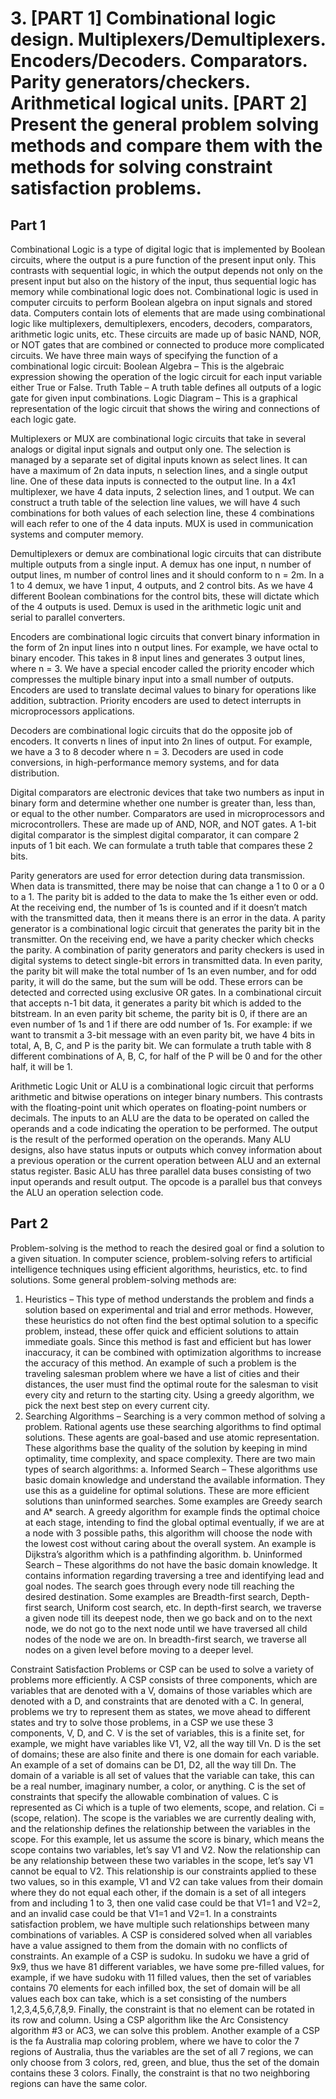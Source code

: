 # 3. [PART 1] Combinational logic design. Multiplexers/Demultiplexers. Encoders/Decoders. Comparators. Parity generators/checkers. Arithmetical logical units. [PART 2] Present the general problem solving methods and compare them with the methods for solving constraint satisfaction problems.

## Part 1

Combinational Logic is a type of digital logic that is implemented by Boolean circuits, where the output is a pure function of the present input only. This contrasts with sequential logic, in which the output depends not only on the present input but also on the history of the input, thus sequential logic has memory while combinational logic does not. Combinational logic is used in computer circuits to perform Boolean algebra on input signals and stored data. Computers contain lots of elements that are made using combinational logic like multiplexers, demultiplexers, encoders, decoders, comparators, arithmetic logic units, etc. These circuits are made up of basic NAND, NOR, or NOT gates that are combined or connected to produce more complicated circuits. We have three main ways of specifying the function of a combinational logic circuit:
Boolean Algebra – This is the algebraic expression showing the operation of the logic circuit for each input variable either True or False.
Truth Table – A truth table defines all outputs of a logic gate for given input combinations.
Logic Diagram – This is a graphical representation of the logic circuit that shows the wiring and connections of each logic gate.

Multiplexers or MUX are combinational logic circuits that take in several analogs or digital input signals and output only one. The selection is managed by a separate set of digital inputs known as select lines. It can have a maximum of 2n data inputs, n selection lines, and a single output line. One of these data inputs is connected to the output line. In a 4x1 multiplexer, we have 4 data inputs, 2 selection lines, and 1 output. We can construct a truth table of the selection line values, we will have 4 such combinations for both values of each selection line, these 4 combinations will each refer to one of the 4 data inputs. MUX is used in communication systems and computer memory.

Demultiplexers or demux are combinational logic circuits that can distribute multiple outputs from a single input. A demux has one input, n number of output lines, m number of control lines and it should conform to n = 2m. In a 1 to 4 demux, we have 1 input, 4 outputs, and 2 control bits. As we have 4 different Boolean combinations for the control bits, these will dictate which of the 4 outputs is used. Demux is used in the arithmetic logic unit and serial to parallel converters.

Encoders are combinational logic circuits that convert binary information in the form of 2n input lines into n output lines. For example, we have octal to binary encoder. This takes in 8 input lines and generates 3 output lines, where n = 3. We have a special encoder called the priority encoder which compresses the multiple binary input into a small number of outputs. Encoders are used to translate decimal values to binary for operations like addition, subtraction. Priority encoders are used to detect interrupts in microprocessors applications.

Decoders are combinational logic circuits that do the opposite job of encoders. It converts n lines of input into 2n lines of output. For example, we have a 3 to 8 decoder where n = 3. Decoders are used in code conversions, in high-performance memory systems, and for data distribution.

Digital comparators are electronic devices that take two numbers as input in binary form and determine whether one number is greater than, less than, or equal to the other number. Comparators are used in microprocessors and microcontrollers. These are made up of AND, NOR, and NOT gates. A 1-bit digital comparator is the simplest digital comparator, it can compare 2 inputs of 1 bit each. We can formulate a truth table that compares these 2 bits.

Parity generators are used for error detection during data transmission. When data is transmitted, there may be noise that can change a 1 to 0 or a 0 to a 1. The parity bit is added to the data to make the 1s either even or odd. At the receiving end, the number of 1s is counted and if it doesn’t match with the transmitted data, then it means there is an error in the data. A parity generator is a combinational logic circuit that generates the parity bit in the transmitter. On the receiving end, we have a parity checker which checks the parity. A combination of parity generators and parity checkers is used in digital systems to detect single-bit errors in transmitted data. In even parity, the parity bit will make the total number of 1s an even number, and for odd parity, it will do the same, but the sum will be odd. These errors can be detected and corrected using exclusive OR gates. In a combinational circuit that accepts n-1 bit data, it generates a parity bit which is added to the bitstream. In an even parity bit scheme, the parity bit is 0, if there are an even number of 1s and 1 if there are odd number of 1s. For example: if we want to transmit a 3-bit message with an even parity bit, we have 4 bits in total, A, B, C, and P is the parity bit. We can formulate a truth table with 8 different combinations of A, B, C, for half of the P will be 0 and for the other half, it will be 1.

Arithmetic Logic Unit or ALU is a combinational logic circuit that performs arithmetic and bitwise operations on integer binary numbers. This contrasts with the floating-point unit which operates on floating-point numbers or decimals. The inputs to an ALU are the data to be operated on called the operands and a code indicating the operation to be performed. The output is the result of the performed operation on the operands. Many ALU designs, also have status inputs or outputs which convey information about a previous operation or the current operation between ALU and an external status register. Basic ALU has three parallel data buses consisting of two input operands and result output. The opcode is a parallel bus that conveys the ALU an operation selection code.

## Part 2

Problem-solving is the method to reach the desired goal or find a solution to a given situation. In computer science, problem-solving refers to artificial intelligence techniques using efficient algorithms, heuristics, etc. to find solutions. Some general problem-solving methods are:

1.  Heuristics – This type of method understands the problem and finds a solution based on experimental and trial and error methods. However, these heuristics do not often find the best optimal solution to a specific problem, instead, these offer quick and efficient solutions to attain immediate goals. Since this method is fast and efficient but has lower inaccuracy, it can be combined with optimization algorithms to increase the accuracy of this method. An example of such a problem is the traveling salesman problem where we have a list of cities and their distances, the user must find the optimal route for the salesman to visit every city and return to the starting city. Using a greedy algorithm, we pick the next best step on every current city.
2.  Searching Algorithms – Searching is a very common method of solving a problem. Rational agents use these searching algorithms to find optimal solutions. These agents are goal-based and use atomic representation. These algorithms base the quality of the solution by keeping in mind optimality, time complexity, and space complexity. There are two main types of search algorithms:
    a. Informed Search – These algorithms use basic domain knowledge and understand the available information. They use this as a guideline for optimal solutions. These are more efficient solutions than uninformed searches. Some examples are Greedy search and A\* search. A greedy algorithm for example finds the optimal choice at each stage, intending to find the global optimal eventually, if we are at a node with 3 possible paths, this algorithm will choose the node with the lowest cost without caring about the overall system. An example is Dijkstra’s algorithm which is a pathfinding algorithm.
    b. Uninformed Search – These algorithms do not have the basic domain knowledge. It contains information regarding traversing a tree and identifying lead and goal nodes. The search goes through every node till reaching the desired destination. Some examples are Breadth-first search, Depth-first search, Uniform cost search, etc. In depth-first search, we traverse a given node till its deepest node, then we go back and on to the next node, we do not go to the next node until we have traversed all child nodes of the node we are on. In breadth-first search, we traverse all nodes on a given level before moving to a deeper level.

Constraint Satisfaction Problems or CSP can be used to solve a variety of problems more efficiently. A CSP consists of three components, which are variables that are denoted with a V, domains of those variables which are denoted with a D, and constraints that are denoted with a C. In general, problems we try to represent them as states, we move ahead to different states and try to solve those problems, in a CSP we use these 3 components, V, D, and C. V is the set of variables, this is a finite set, for example, we might have variables like V1, V2, all the way till Vn. D is the set of domains; these are also finite and there is one domain for each variable. An example of a set of domains can be D1, D2, all the way till Dn. The domain of a variable is all set of values that the variable can take, this can be a real number, imaginary number, a color, or anything. C is the set of constraints that specify the allowable combination of values. C is represented as Ci which is a tuple of two elements, scope, and relation. Ci = (scope, relation). The scope is the variables we are currently dealing with, and the relationship defines the relationship between the variables in the scope.
For this example, let us assume the score is binary, which means the scope contains two variables, let’s say V1 and V2. Now the relationship can be any relationship between these two variables in the scope, let’s say V1 cannot be equal to V2. This relationship is our constraints applied to these two values, so in this example, V1 and V2 can take values from their domain where they do not equal each other, if the domain is a set of all integers from and including 1 to 3, then one valid case could be that V1=1 and V2=2, and an invalid case could be that V1=1 and V2=1. In a constraints satisfaction problem, we have multiple such relationships between many combinations of variables. A CSP is considered solved when all variables have a value assigned to them from the domain with no conflicts of constraints. An example of a CSP is sudoku. In sudoku we have a grid of 9x9, thus we have 81 different variables, we have some pre-filled values, for example, if we have sudoku with 11 filled values, then the set of variables contains 70 elements for each infilled box, the set of domain will be all values each box can take, which is a set consisting of the numbers 1,2,3,4,5,6,7,8,9. Finally, the constraint is that no element can be rotated in its row and column. Using a CSP algorithm like the Arc Consistency algorithm #3 or AC3, we can solve this problem. Another example of a CSP is the fa Australia map coloring problem, where we have to color the 7 regions of Australia, thus the variables are the set of all 7 regions, we can only choose from 3 colors, red, green, and blue, thus the set of the domain contains these 3 colors. Finally, the constraint is that no two neighboring regions can have the same color.
